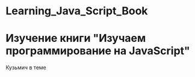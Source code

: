 # Learning_Java_Script_Book

# Изучение книги "Изучаем программирование на JavaScript"
Кузьмич в теме
